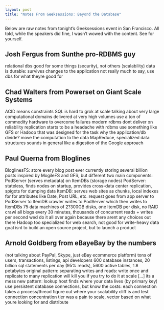 ```yaml
---
layout: post
title: "Notes From Geeksessions: Beyond the Database"
---
```





Below are raw notes from tonight’s Geeksessions event in San Francisco. All told, while the speakers did fine, I wasn’t wowed with the content. See for yourself.

Josh Fergus from Sunthe pro-RDBMS guy
-------------------------------------

relational dbs good for some things (security), not others (scalability)
 data is durable: survives changes to the application
 not really much to say, use dbs for what theyre good for

Chad Walters from Powerset on Giant Scale Systems
-------------------------------------------------

ACID means constraints
 SQL is hard to grok at scale
 talking about very large computational domains delivered at very high volumes
 use a ton of commodity hardware to overcome failures
 modern rdbms dont deliver on reliability
 replication starts to be a headache with rdbms
 use something like GFS or Hadoop that was designed for the task
 why the application/db divide?
 move the computation to the data MapReduce, specialized data structures
 sounds in general like a digestion of the Google approach

Paul Querna from Bloglines
--------------------------

BloglinesFS: store every blog post ever
 currently storing several billion posts
 inspired by MogileFS and GFS, but different
 two main components: PodServer (serves metadata) on ItemDBs (storage nodes)
 PodServer: stateless, finds nodes on startup, provides cross-data center replication, spigots for dumping data
 ItemDB: serves web sites as chunks, local indexes for for attributes like Date, Post URL, etc.
 request goes from app server to PodServer to ItemDB
 crawler writes to PodServer which then writes to ItemDBs
 75 data machines of 2?300GB disks, one ItemDB per disk, no RAID
 crawl all blogs every 30 minutes, thousands of concurrent reads + writes per second
 wed do it all over again because there arent any choices out there
 Hadoop too specialized for web search, not good for write-heavy data
 goal isnt to build an open source project, but to launch a product

Arnold Goldberg from eBayeBay by the numbers
--------------------------------------------

(not talking about PayPal, Skype, just eBay ecommerce platform)
 tons of users, transactions, listings, api developers
 600 database instances, 20 billion sql statements per day (95% reads), 5600 active tables, 1.8 petabytes
 original pattern: separating writes and reads: write once and replicate to many
 replication will kill you if you try to do it at scale […] its a mess
 new pattern: lookup host finds where your data lives (by primary key)
 use persistent database connections, but know the costs: each connection takes a process/thread
 figure out where your scalability cliff is and test
 connection concentration tier was a pain
 to scale, vector based on what youre looking for and distribute
